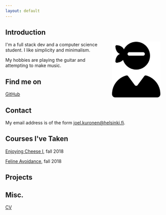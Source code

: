 ```yaml
---
layout: default
---
```


## Introduction

<img src="assets/images/me.svg" alt="Photo" hspace="20" width="30%" align="right" /> 

I'm a full stack dev and a computer science student. I like simplicity and minimalism.

My hobbies are playing the guitar and attempting to make music.

## Find me on

[GitHub](https://github.com/joelkur)

## Contact

My email address is of the form joel.kuronen@helsinki.fi. 

## Courses I've Taken

[Enjoying Cheese I](https://courses.helsinki.fi/enjoying-cheese-I), fall 2018

[Feline Avoidance](https://courses.helsinki.fi/feline-avoidance), fall 2018

## Projects

## Misc. 

[CV](/assets/documents/cv.pdf)
